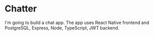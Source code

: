 # Chatter  

I'm going to build a chat app. The app uses React Native frontend and PostgreSQL, Express, Node, TypeScript, JWT backend.   

